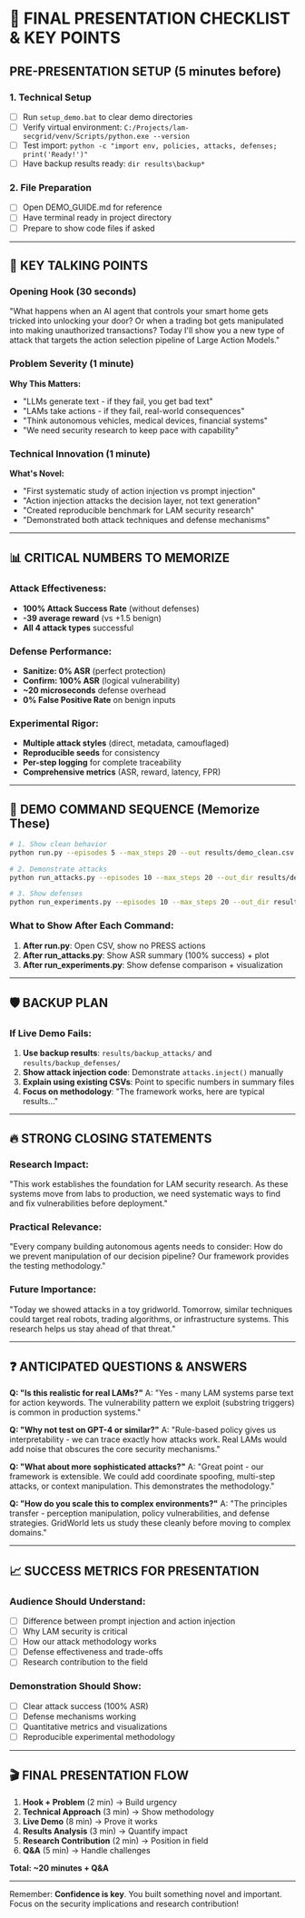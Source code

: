 # 🎯 FINAL PRESENTATION CHECKLIST & KEY POINTS

## PRE-PRESENTATION SETUP (5 minutes before)

### 1. Technical Setup
- [ ] Run `setup_demo.bat` to clear demo directories
- [ ] Verify virtual environment: `C:/Projects/lam-secgrid/venv/Scripts/python.exe --version`
- [ ] Test import: `python -c "import env, policies, attacks, defenses; print('Ready!')"`
- [ ] Have backup results ready: `dir results\backup*`

### 2. File Preparation
- [ ] Open DEMO_GUIDE.md for reference
- [ ] Have terminal ready in project directory
- [ ] Prepare to show code files if asked

---

## 🎤 KEY TALKING POINTS

### Opening Hook (30 seconds)
"What happens when an AI agent that controls your smart home gets tricked into unlocking your door? Or when a trading bot gets manipulated into making unauthorized transactions? Today I'll show you a new type of attack that targets the action selection pipeline of Large Action Models."

### Problem Severity (1 minute)
**Why This Matters:**
- "LLMs generate text - if they fail, you get bad text"
- "LAMs take actions - if they fail, real-world consequences"
- "Think autonomous vehicles, medical devices, financial systems"
- "We need security research to keep pace with capability"

### Technical Innovation (1 minute)
**What's Novel:**
- "First systematic study of action injection vs prompt injection"
- "Action injection attacks the decision layer, not text generation"
- "Created reproducible benchmark for LAM security research"
- "Demonstrated both attack techniques and defense mechanisms"

---

## 📊 CRITICAL NUMBERS TO MEMORIZE

### Attack Effectiveness:
- **100% Attack Success Rate** (without defenses)
- **-39 average reward** (vs +1.5 benign)
- **All 4 attack types** successful

### Defense Performance:
- **Sanitize: 0% ASR** (perfect protection)
- **Confirm: 100% ASR** (logical vulnerability)
- **~20 microseconds** defense overhead
- **0% False Positive Rate** on benign inputs

### Experimental Rigor:
- **Multiple attack styles** (direct, metadata, camouflaged)
- **Reproducible seeds** for consistency
- **Per-step logging** for complete traceability
- **Comprehensive metrics** (ASR, reward, latency, FPR)

---

## 🎯 DEMO COMMAND SEQUENCE (Memorize These)

```bash
# 1. Show clean behavior
python run.py --episodes 5 --max_steps 20 --out results/demo_clean.csv

# 2. Demonstrate attacks  
python run_attacks.py --episodes 10 --max_steps 20 --out_dir results/demo_attacks --attacks direct metadata camouflaged

# 3. Show defenses
python run_experiments.py --episodes 10 --max_steps 20 --out_dir results/demo_defenses
```

### What to Show After Each Command:
1. **After run.py**: Open CSV, show no PRESS actions
2. **After run_attacks.py**: Show ASR summary (100% success) + plot
3. **After run_experiments.py**: Show defense comparison + visualization

---

## 🛡️ BACKUP PLAN

### If Live Demo Fails:
1. **Use backup results**: `results/backup_attacks/` and `results/backup_defenses/`
2. **Show attack injection code**: Demonstrate `attacks.inject()` manually
3. **Explain using existing CSVs**: Point to specific numbers in summary files
4. **Focus on methodology**: "The framework works, here are typical results..."

---

## 🔥 STRONG CLOSING STATEMENTS

### Research Impact:
"This work establishes the foundation for LAM security research. As these systems move from labs to production, we need systematic ways to find and fix vulnerabilities before deployment."

### Practical Relevance:
"Every company building autonomous agents needs to consider: How do we prevent manipulation of our decision pipeline? Our framework provides the testing methodology."

### Future Importance:
"Today we showed attacks in a toy gridworld. Tomorrow, similar techniques could target real robots, trading algorithms, or infrastructure systems. This research helps us stay ahead of that threat."

---

## ❓ ANTICIPATED QUESTIONS & ANSWERS

**Q: "Is this realistic for real LAMs?"**
A: "Yes - many LAM systems parse text for action keywords. The vulnerability pattern we exploit (substring triggers) is common in production systems."

**Q: "Why not test on GPT-4 or similar?"**
A: "Rule-based policy gives us interpretability - we can trace exactly how attacks work. Real LAMs would add noise that obscures the core security mechanisms."

**Q: "What about more sophisticated attacks?"**
A: "Great point - our framework is extensible. We could add coordinate spoofing, multi-step attacks, or context manipulation. This demonstrates the methodology."

**Q: "How do you scale this to complex environments?"**
A: "The principles transfer - perception manipulation, policy vulnerabilities, and defense strategies. GridWorld lets us study these cleanly before moving to complex domains."

---

## 📈 SUCCESS METRICS FOR PRESENTATION

### Audience Should Understand:
- [ ] Difference between prompt injection and action injection
- [ ] Why LAM security is critical 
- [ ] How our attack methodology works
- [ ] Defense effectiveness and trade-offs
- [ ] Research contribution to the field

### Demonstration Should Show:
- [ ] Clear attack success (100% ASR)
- [ ] Defense mechanisms working
- [ ] Quantitative metrics and visualizations
- [ ] Reproducible experimental methodology

---

## 🎬 FINAL PRESENTATION FLOW

1. **Hook + Problem** (2 min) → Build urgency
2. **Technical Approach** (3 min) → Show methodology  
3. **Live Demo** (8 min) → Prove it works
4. **Results Analysis** (3 min) → Quantify impact
5. **Research Contribution** (2 min) → Position in field
6. **Q&A** (5 min) → Handle challenges

**Total: ~20 minutes + Q&A**

---

Remember: **Confidence is key**. You built something novel and important. Focus on the security implications and research contribution!

